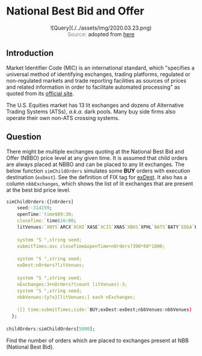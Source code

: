 # National Best Bid and Offer

<span style="display:block;text-align:center">
![Query](./../assets/img/2020.03.23.png)
</span>
<span style="display:block;text-align:center"><font color="grey">Source: </font>adopted from <a href="https://www.iso20022.org/market-identifier-codes">here</a></span>


## Introduction
Market Identifier Code (MIC) is an international standard, which "specifies a universal method of identifying exchanges, trading platforms, regulated or non-regulated markets and trade reporting facilities as sources of prices and related information in order to facilitate automated processing" as quoted from its [official site][mic_site].

The U.S. Equities market has 13 lit exchanges and dozens of Alternative Trading Systems (ATSs), *a.k.a.* dark pools. Many buy side firms also operate their own non-ATS crossing systems.


## Question
There might be multiple exchanges quoting at the National Best Bid and Offer (NBBO) price level at any given time. It is assumed that child orders are always placed at NBBO and can be placed to any lit exchanges. The below function ``simChildOrders`` simulates some **BUY** orders with execution destination (``exDest``). See the definition of FIX tag for [exDest][fix_exDest]. It also has a column ``nbbExchanges``, which shows the list of lit exchanges that are present at the best bid price level.

```q
simChildOrders:{[nOrders]
    seed:-314159;
    openTime:`time$09:30;
    closeTime:`time$16:00;
    litVenues:`XNYS`ARCX`XCHI`XASE`XCIS`XNAS`XBOS`XPHL`BATS`BATY`EDGA`EDGX`IEXG;

    system "S ",string seed;
    submitTimes:asc closeTime&openTime+nOrders?390*60*1000;

    system "S ",string seed;
    exDest:nOrders?litVenues;

    system "S ",string seed;
    nExchanges:3+nOrders?(count litVenues)-3;
    system "S ",string seed;
    nbbVenues:{y?x}[litVenues;] each nExchanges;

    ([] time:submitTimes;side:`BUY;exDest:exDest;nbbVenues:nbbVenues)
  };

childOrders:simChildOrders[5000];
```

Find the number of orders which are placed to exchanges present at NBB (National Best Bid).

[mic_site]: https://www.iso20022.org/market-identifier-codes
[fix_exDest]: https://fiximate.fixtrading.org/en/FIX.5.0SP2_EP255/tag100.html
